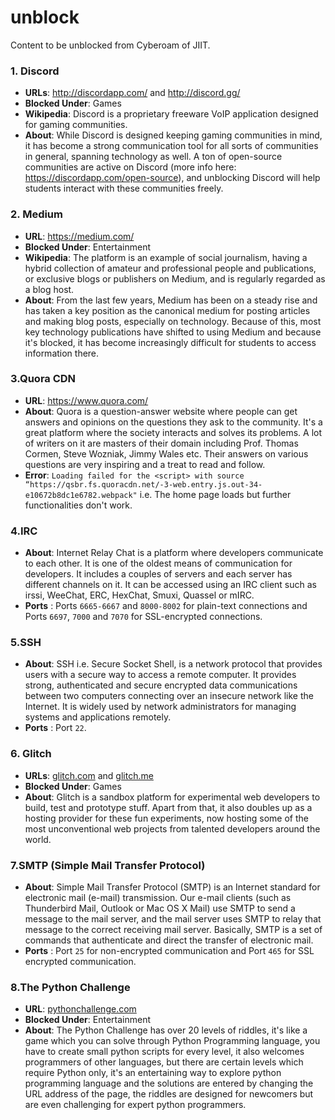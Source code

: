 # unblock
Content to be unblocked from Cyberoam of JIIT.

### 1. Discord
- **URLs**: http://discordapp.com/ and http://discord.gg/
- **Blocked Under**: Games
- **Wikipedia**: Discord is a proprietary freeware VoIP application designed for gaming communities.
- **About**: While Discord is designed keeping gaming communities in mind, it has become a strong communication tool for all sorts of communities in general, spanning technology as well. A ton of open-source communities are active on Discord (more info here: https://discordapp.com/open-source), and unblocking Discord will help students interact with these communities freely.

### 2. Medium
- **URL**: https://medium.com/
- **Blocked Under**: Entertainment
- **Wikipedia**: The platform is an example of social journalism, having a hybrid collection of amateur and professional people and publications, or exclusive blogs or publishers on Medium, and is regularly regarded as a blog host.
- **About**: From the last few years, Medium has been on a steady rise and has taken a key position as the canonical medium for posting articles and making blog posts, especially on technology. Because of this, most key technology publications have shifted to using Medium and because it's blocked, it has become increasingly difficult for students to access information there.

### 3.Quora CDN
- **URL**: https://www.quora.com/
- **About**: Quora is a question-answer website where people can get answers and opinions on the questions they ask to the community. It's a great platform where the society interacts and solves its problems. A lot of writers on it are masters of their domain including Prof. Thomas Cormen, Steve Wozniak, Jimmy Wales etc. Their answers on various questions are very inspiring and a treat to read and follow.
- **Error**: `Loading failed for the <script> with source “https://qsbr.fs.quoracdn.net/-3-web.entry.js.out-34-e10672b8dc1e6782.webpack"` i.e. The home page loads but further functionalities don't work.

### 4.IRC
- **About**: Internet Relay Chat is a platform where developers communicate to each other. It is one of the oldest means of communication for developers. It includes a couples of servers and each server has different channels on it. It can be accessed using an IRC client such as irssi, WeeChat, ERC, HexChat, Smuxi, Quassel or mIRC. 
- **Ports** : Ports `6665-6667` and `8000-8002` for plain-text connections and Ports `6697`, `7000` and `7070` for SSL-encrypted connections.

### 5.SSH
- **About**: SSH i.e. Secure Socket Shell, is a network protocol that provides users with a secure way to access a remote computer. It provides strong, authenticated and secure encrypted data communications between two computers connecting over an insecure network like the Internet. It is widely used by network administrators for managing systems and applications remotely.
- **Ports** : Port `22`.

### 6. Glitch
- **URLs**: [glitch.com](https://glitch.com/) and [glitch.me](https://glitch.me)
- **Blocked Under**: Games
- **About**: Glitch is a sandbox platform for experimental web developers to build, test and prototype stuff. Apart from that, it also doubles up as a hosting provider for these fun experiments, now hosting some of the most unconventional web projects from talented developers around the world.

### 7.SMTP (Simple Mail Transfer Protocol)
- **About**: Simple Mail Transfer Protocol (SMTP) is an Internet standard for electronic mail (e-mail) transmission. Our e-mail clients (such as Thunderbird Mail, Outlook or Mac OS X Mail) use SMTP to send a message to the mail server, and the mail server uses SMTP to relay that message to the correct receiving mail server. Basically, SMTP is a set of commands that authenticate and direct the transfer of electronic mail.
- **Ports** : Port `25` for non-encrypted communication and Port `465` for SSL encrypted communication.

### 8.The Python Challenge
- **URL**: [pythonchallenge.com](http://pythonchallenge.com/)
- **Blocked Under**: Entertainment
- **About**: The Python Challenge has over 20 levels of riddles, it's like a game which you can solve through Python Programming language, you have to create small python scripts for every level, it also welcomes programmers of other languages, but there are certain levels which require Python only, it's an entertaining way to explore python programming language and the solutions are entered by changing the URL address of the page, the riddles are designed for newcomers but are even challenging for expert python programmers.
